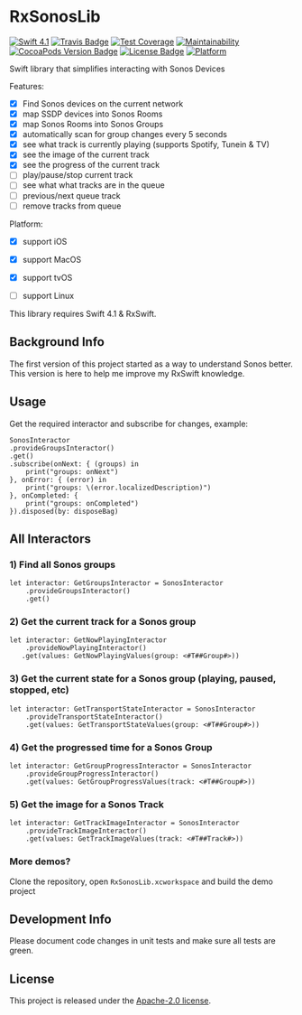 # RxSonosLib
[![Swift 4.1](https://img.shields.io/badge/swift-4.1-orange.svg?style=flat)](https://swift.org)
[![Travis Badge](https://api.travis-ci.org/stefanrenne/RxSonosLib.svg?branch=master)](https://travis-ci.org/stefanrenne/RxSonosLib)
[![Test Coverage](https://api.codeclimate.com/v1/badges/445e34c7de447fb011ec/test_coverage)](https://codeclimate.com/github/stefanrenne/RxSonosLib/test_coverage)
[![Maintainability](https://api.codeclimate.com/v1/badges/445e34c7de447fb011ec/maintainability)](https://codeclimate.com/github/stefanrenne/RxSonosLib/maintainability)
[![CocoaPods Version Badge](https://img.shields.io/cocoapods/v/RxSonosLib.svg)](https://cocoapods.org/pods/RxSonosLib)
[![License Badge](https://img.shields.io/cocoapods/l/RxSonosLib.svg)](LICENSE)
[![Platform](https://img.shields.io/cocoapods/p/RxSonosLib.svg?style=flat)](http://cocoapods.org/pods/RxSonosLib)


Swift library that simplifies interacting with Sonos Devices

Features:

- [x] Find Sonos devices on the current network
- [x] map SSDP devices into Sonos Rooms
- [x] map Sonos Rooms into Sonos Groups
- [x] automatically scan for group changes every 5 seconds
- [x] see what track is currently playing (supports Spotify, Tunein & TV)
- [x] see the image of the current track
- [x] see the progress of the current track
- [ ] play/pause/stop current track
- [ ] see what what tracks are in the queue
- [ ] previous/next queue track
- [ ] remove tracks from queue

Platform:


- [x] support iOS
- [x] support MacOS
- [x] support tvOS
- [ ] support Linux


This library requires Swift 4.1 & RxSwift.

## Background Info
The first version of this project started as a way to understand Sonos better. This version is here to help me improve my RxSwift knowledge.

## Usage

Get the required interactor and subscribe for changes, example:

```
SonosInteractor
.provideGroupsInteractor()
.get()
.subscribe(onNext: { (groups) in
	print("groups: onNext")
}, onError: { (error) in
	print("groups: \(error.localizedDescription)")
}, onCompleted: {
	print("groups: onCompleted")
}).disposed(by: disposeBag)
```

## All Interactors

### 1) Find all Sonos groups


```
let interactor: GetGroupsInteractor = SonosInteractor
	.provideGroupsInteractor()
	.get()
```

### 2) Get the current track for a Sonos group

```
let interactor: GetNowPlayingInteractor
	.provideNowPlayingInteractor()
   .get(values: GetNowPlayingValues(group: <#T##Group#>))
```

### 3) Get the current state for a Sonos group (playing, paused, stopped, etc)

```
let interactor: GetTransportStateInteractor = SonosInteractor
	.provideTransportStateInteractor()
	.get(values: GetTransportStateValues(group: <#T##Group#>))
```

### 4) Get the progressed time for a Sonos Group

```
let interactor: GetGroupProgressInteractor = SonosInteractor
	.provideGroupProgressInteractor()
	.get(values: GetGroupProgressValues(track: <#T##Group#>))
```

### 5) Get the image for a Sonos Track

```
let interactor: GetTrackImageInteractor = SonosInteractor
	.provideTrackImageInteractor()
	.get(values: GetTrackImageValues(track: <#T##Track#>))
```
    
### More demos?

Clone the repository, open `RxSonosLib.xcworkspace` and build the demo project

## Development Info
Please document code changes in unit tests and make sure all tests are green.

## License
This project is released under the [Apache-2.0 license](LICENSE.txt).
